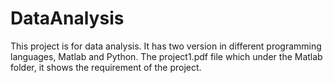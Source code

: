 # DataAnalysis

This project is for data analysis.
It has two version in different programming languages, Matlab and Python.
The project1.pdf file which under the Matlab folder, it shows the requirement of the project.
